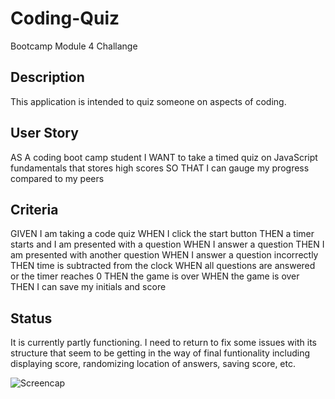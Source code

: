 # Coding-Quiz
Bootcamp Module 4 Challange 

## Description
This application is intended to quiz someone on aspects of coding. 

## User Story 

AS A coding boot camp student
I WANT to take a timed quiz on JavaScript fundamentals that stores high scores
SO THAT I can gauge my progress compared to my peers

## Criteria

GIVEN I am taking a code quiz
WHEN I click the start button
THEN a timer starts and I am presented with a question
WHEN I answer a question
THEN I am presented with another question
WHEN I answer a question incorrectly
THEN time is subtracted from the clock
WHEN all questions are answered or the timer reaches 0
THEN the game is over
WHEN the game is over
THEN I can save my initials and score



## Status
It is currently partly functioning. I need to return to fix some issues with its structure that seem to be getting in the way of final funtionality including displaying score, randomizing location of answers, saving score, etc. 


![Screencap](https://github.com/hanahanj/Coding-Quiz/blob/main/assets/images/quiz_screenshot.png) 